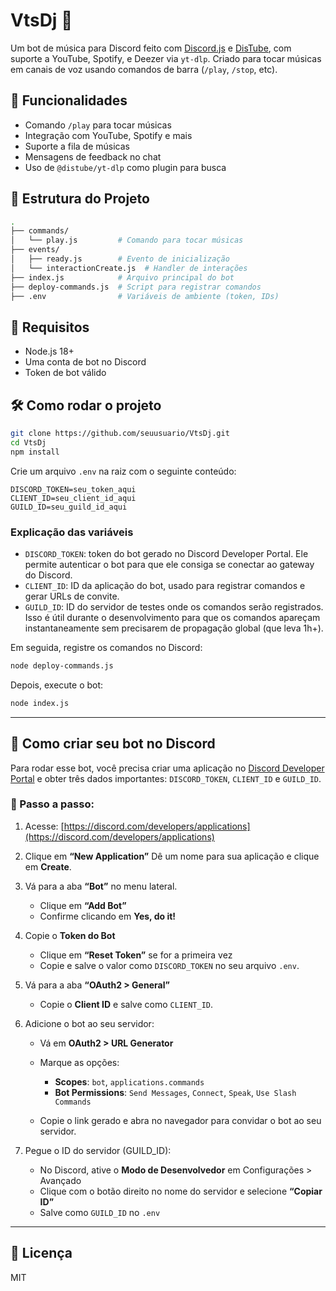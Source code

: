 # VtsDj 🎷

Um bot de música para Discord feito com [Discord.js](https://discord.js.org) e [DisTube](https://distube.js.org), com suporte a YouTube, Spotify, e Deezer via `yt-dlp`. Criado para tocar músicas em canais de voz usando comandos de barra (`/play`, `/stop`, etc).

## 🚀 Funcionalidades

* Comando `/play` para tocar músicas
* Integração com YouTube, Spotify e mais
* Suporte a fila de músicas
* Mensagens de feedback no chat
* Uso de `@distube/yt-dlp` como plugin para busca

## 📁 Estrutura do Projeto

```bash
.
├── commands/
│   └── play.js         # Comando para tocar músicas
├── events/
│   ├── ready.js        # Evento de inicialização
│   └── interactionCreate.js  # Handler de interações
├── index.js            # Arquivo principal do bot
├── deploy-commands.js  # Script para registrar comandos
├── .env                # Variáveis de ambiente (token, IDs)
```

## 🔧 Requisitos

* Node.js 18+
* Uma conta de bot no Discord
* Token de bot válido

## 🛠️ Como rodar o projeto

```bash
git clone https://github.com/seuusuario/VtsDj.git
cd VtsDj
npm install
```

Crie um arquivo `.env` na raiz com o seguinte conteúdo:

```env
DISCORD_TOKEN=seu_token_aqui
CLIENT_ID=seu_client_id_aqui
GUILD_ID=seu_guild_id_aqui
```

### Explicação das variáveis

* `DISCORD_TOKEN`: token do bot gerado no Discord Developer Portal. Ele permite autenticar o bot para que ele consiga se conectar ao gateway do Discord.
* `CLIENT_ID`: ID da aplicação do bot, usado para registrar comandos e gerar URLs de convite.
* `GUILD_ID`: ID do servidor de testes onde os comandos serão registrados. Isso é útil durante o desenvolvimento para que os comandos apareçam instantaneamente sem precisarem de propagação global (que leva 1h+).

Em seguida, registre os comandos no Discord:

```bash
node deploy-commands.js
```

Depois, execute o bot:

```bash
node index.js
```

---

## 🤖 Como criar seu bot no Discord

Para rodar esse bot, você precisa criar uma aplicação no [Discord Developer Portal](https://discord.com/developers/applications) e obter três dados importantes: `DISCORD_TOKEN`, `CLIENT_ID` e `GUILD_ID`.

### 🔧 Passo a passo:

1. Acesse: [https://discord.com/developers/applications](https://discord.com/developers/applications)
2. Clique em **“New Application”**
   Dê um nome para sua aplicação e clique em **Create**.
3. Vá para a aba **“Bot”** no menu lateral.

   * Clique em **“Add Bot”**
   * Confirme clicando em **Yes, do it!**
4. Copie o **Token do Bot**

   * Clique em **“Reset Token”** se for a primeira vez
   * Copie e salve o valor como `DISCORD_TOKEN` no seu arquivo `.env`.
5. Vá para a aba **“OAuth2 > General”**

   * Copie o **Client ID** e salve como `CLIENT_ID`.
6. Adicione o bot ao seu servidor:

   * Vá em **OAuth2 > URL Generator**
   * Marque as opções:

     * **Scopes**: `bot`, `applications.commands`
     * **Bot Permissions**: `Send Messages`, `Connect`, `Speak`, `Use Slash Commands`
   * Copie o link gerado e abra no navegador para convidar o bot ao seu servidor.
7. Pegue o ID do servidor (GUILD\_ID):

   * No Discord, ative o **Modo de Desenvolvedor** em Configurações > Avançado
   * Clique com o botão direito no nome do servidor e selecione **“Copiar ID”**
   * Salve como `GUILD_ID` no `.env`

---

## 📄 Licença

MIT
